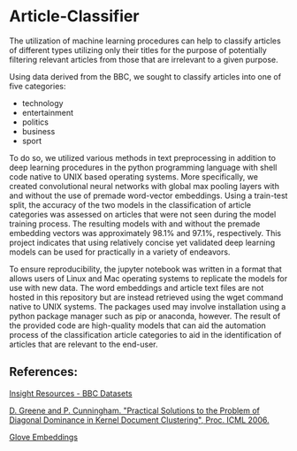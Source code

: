 # Article-Classifier

The utilization of machine learning procedures can help to classify articles of different types utilizing only their titles for the purpose of potentially filtering relevant articles from those that are irrelevant to a given purpose.

Using data derived from the BBC, we sought to classify articles into one of five categories:
 - technology
 - entertainment
 - politics
 - business
 - sport

To do so, we utilized various methods in text preprocessing in addition to deep learning procedures in the python programming language with shell code native to UNIX based operating systems. More specifically, we created convolutional neural networks with global max pooling layers with and without the use of premade word-vector embeddings. Using a train-test split, the accuracy of the two models in the classification of article categories was assessed on articles that were not seen during the model training process. The resulting models with and without the premade embedding vectors was  approximately 98.1% and 97.1%, respectively. This project indicates that using relatively concise yet validated deep learning models can be used for practically in a variety of endeavors.

To ensure reproducibility, the jupyter notebook was written in a format that allows users of Linux and Mac operating systems to replicate the models for use with new data. The word embeddings and article text files are not hosted in this repository but are instead retrieved using the wget command native to UNIX systems. The packages used may involve installation using a python package manager such as pip or anaconda, however. The result of the provided code are high-quality models that can aid the automation process of the classification article categories to aid in the identification of articles that are relevant to the end-user.


## References:
[Insight Resources - BBC Datasets](http://mlg.ucd.ie/datasets/bbc.html)

[D. Greene and P. Cunningham. "Practical Solutions to the Problem of Diagonal Dominance in Kernel Document Clustering", Proc. ICML 2006.](http://mlg.ucd.ie/files/publications/greene06icml.pdf)

[Glove Embeddings](https://nlp.stanford.edu/projects/glove/)
